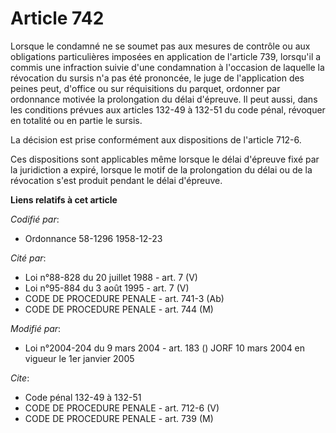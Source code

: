 # Article 742

Lorsque le condamné ne se soumet pas aux mesures de contrôle ou aux obligations particulières imposées en application de
l'article 739, lorsqu'il a commis une infraction suivie d'une condamnation à l'occasion de laquelle la révocation du sursis
n'a pas été prononcée, le juge de l'application des peines peut, d'office ou sur réquisitions du parquet, ordonner par
ordonnance motivée la prolongation du délai d'épreuve. Il peut aussi, dans les conditions prévues aux articles 132-49 à
132-51 du code pénal, révoquer en totalité ou en partie le sursis.

La décision est prise conformément aux dispositions de l'article 712-6.

Ces dispositions sont applicables même lorsque le délai d'épreuve fixé par la juridiction a expiré, lorsque le motif de la
prolongation du délai ou de la révocation s'est produit pendant le délai d'épreuve.

**Liens relatifs à cet article**

_Codifié par_:

  - Ordonnance 58-1296 1958-12-23

_Cité par_:

  - Loi n°88-828 du 20 juillet 1988 - art. 7 (V)
  - Loi n°95-884 du 3 août 1995 - art. 7 (V)
  - CODE DE PROCEDURE PENALE - art. 741-3 (Ab)
  - CODE DE PROCEDURE PENALE - art. 744 (M)

_Modifié par_:

  - Loi n°2004-204 du 9 mars 2004 - art. 183 () JORF 10 mars 2004 en vigueur le 1er janvier 2005

_Cite_:

  - Code pénal 132-49 à 132-51
  - CODE DE PROCEDURE PENALE - art. 712-6 (V)
  - CODE DE PROCEDURE PENALE - art. 739 (M)
